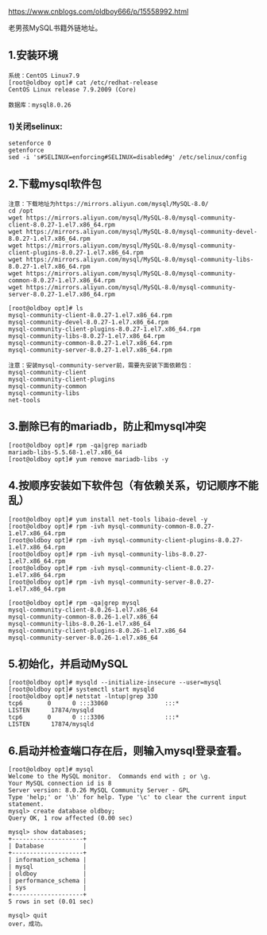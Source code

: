 https://www.cnblogs.com/oldboy666/p/15558992.html


老男孩MySQL书籍外链地址。
 
## 1.安装环境
	系统：CentOS Linux7.9
	[root@oldboy opt]# cat /etc/redhat-release
	CentOS Linux release 7.9.2009 (Core)

	数据库：mysql8.0.26

### 1)关闭selinux:
	setenforce 0
	getenforce
	sed -i 's#SELINUX=enforcing#SELINUX=disabled#g' /etc/selinux/config

 
## 2.下载mysql软件包
	注意：下载地址为https://mirrors.aliyun.com/mysql/MySQL-8.0/
	cd /opt
	wget https://mirrors.aliyun.com/mysql/MySQL-8.0/mysql-community-client-8.0.27-1.el7.x86_64.rpm
	wget https://mirrors.aliyun.com/mysql/MySQL-8.0/mysql-community-devel-8.0.27-1.el7.x86_64.rpm
	wget https://mirrors.aliyun.com/mysql/MySQL-8.0/mysql-community-client-plugins-8.0.27-1.el7.x86_64.rpm 
	wget https://mirrors.aliyun.com/mysql/MySQL-8.0/mysql-community-libs-8.0.27-1.el7.x86_64.rpm
	wget https://mirrors.aliyun.com/mysql/MySQL-8.0/mysql-community-common-8.0.27-1.el7.x86_64.rpm
	wget https://mirrors.aliyun.com/mysql/MySQL-8.0/mysql-community-server-8.0.27-1.el7.x86_64.rpm

	[root@oldboy opt]# ls
	mysql-community-client-8.0.27-1.el7.x86_64.rpm         
	mysql-community-devel-8.0.27-1.el7.x86_64.rpm
	mysql-community-client-plugins-8.0.27-1.el7.x86_64.rpm 
	mysql-community-libs-8.0.27-1.el7.x86_64.rpm
	mysql-community-common-8.0.27-1.el7.x86_64.rpm         
	mysql-community-server-8.0.27-1.el7.x86_64.rpm

	注意：安装mysql-community-server前，需要先安装下面依赖包：
	mysql-community-client        
	mysql-community-client-plugins
	mysql-community-common        
	mysql-community-libs          
	net-tools                     

 
 
## 3.删除已有的mariadb，防止和mysql冲突
	[root@oldboy opt]# rpm -qa|grep mariadb
	mariadb-libs-5.5.68-1.el7.x86_64
	[root@oldboy opt]# yum remove mariadb-libs -y
 
## 4.按顺序安装如下软件包（有依赖关系，切记顺序不能乱）
	[root@oldboy opt]# yum install net-tools libaio-devel -y
	[root@oldboy opt]# rpm -ivh mysql-community-common-8.0.27-1.el7.x86_64.rpm
	[root@oldboy opt]# rpm -ivh mysql-community-client-plugins-8.0.27-1.el7.x86_64.rpm
	[root@oldboy opt]# rpm -ivh mysql-community-libs-8.0.27-1.el7.x86_64.rpm
	[root@oldboy opt]# rpm -ivh mysql-community-client-8.0.27-1.el7.x86_64.rpm
	[root@oldboy opt]# rpm -ivh mysql-community-server-8.0.27-1.el7.x86_64.rpm

	[root@oldboy opt]# rpm -qa|grep mysql
	mysql-community-client-8.0.26-1.el7.x86_64
	mysql-community-common-8.0.26-1.el7.x86_64
	mysql-community-libs-8.0.26-1.el7.x86_64
	mysql-community-client-plugins-8.0.26-1.el7.x86_64
	mysql-community-server-8.0.26-1.el7.x86_64
 
## 5.初始化，并启动MySQL
	[root@oldboy opt]# mysqld --initialize-insecure --user=mysql
	[root@oldboy opt]# systemctl start mysqld
	[root@oldboy opt]# netstat -lntup|grep 330
	tcp6       0      0 :::33060                :::*                    LISTEN      17874/mysqld       
	tcp6       0      0 :::3306                 :::*                    LISTEN      17874/mysqld

## 6.启动并检查端口存在后，则输入mysql登录查看。
	[root@oldboy opt]# mysql
	Welcome to the MySQL monitor.  Commands end with ; or \g.
	Your MySQL connection id is 8
	Server version: 8.0.26 MySQL Community Server - GPL
	Type 'help;' or '\h' for help. Type '\c' to clear the current input statement.
	mysql> create database oldboy;
	Query OK, 1 row affected (0.00 sec)

	mysql> show databases;
	+--------------------+
	| Database           |
	+--------------------+
	| information_schema |
	| mysql              |
	| oldboy             |
	| performance_schema |
	| sys                |
	+--------------------+
	5 rows in set (0.01 sec)

	mysql> quit
	over，成功。
